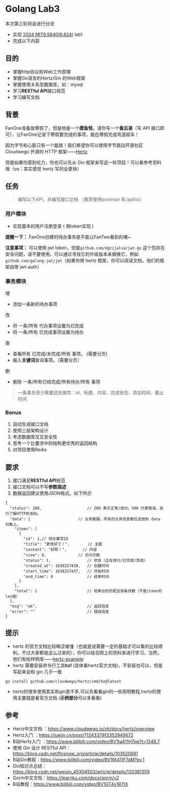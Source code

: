 # Golang Lab3
本次第三轮将会进行分流
- 实现 [2024 MIT6.5840(6.824)](https://pdos.csail.mit.edu/6.824/schedule.html) lab1
- 完成以下内容
## 目的

- 掌握http协议和Web工作原理
- 掌握Go语言的Hertz/Gin 的Web框架
- 掌握使用关系型数据库，如：mysql
- 学习**RESTful API**接口规范
- 学习编写文档

## 背景
FanOne准备放寒假了，但是他是一个**摸鱼怪**，请你写一个**备忘录**（写 API 接口即可），让FanOne记录下寒假要完成的事项，能在寒假完成弯道超车！

因为字节和心脏只有一个能跳！我们希望你可以使用字节跳动开源社区 Cloudwego 开源的 HTTP 框架——[Hertz](https://www.cloudwego.io/zh/docs/hertz/)

但是如果你感到吃力，你也可以先从 Gin 框架来写这一轮项目！可以看参考资料哦（os：其实感觉 hertz 写的会更快）

## 任务
> 编写以下API，并编写接口文档 （推荐使用postman 和 apifox）

### 用户模块

- 实现基本的用户注册登录 ( 用token实现 )

**提醒一下：** FanOne创建的待办事务是不能让FanTwo看到的噢~

**注意事项：** 可以使用 jwt token，但是`github.com/dgrijalva/jwt-go` 这个包存在安全问题，请不要使用。可以通过寻找它的升级版本来替换它，例如`github.com/golang-jwt/jwt`（如果你用 hertz 框架，你可以阅读文档，他们的框架自带 jwt-auth）

### 事务模块

增

- 添加一条新的待办事项

改

- 将 一条/所有 代办事项设置为已完成
- 将 一条/所有 已完成事项设置为待办

查

- 查看所有 已完成/未完成/所有 事项。 (需要分页)
- 输入**关键词**查询事项。（需要分页）

删

- 删除 一条/所有已经完成/所有待办/所有 事项



> 一条事务至少需要这些属性：id、标题、内容、完成状态、添加时间、截止时间

### Bonus

1. 自动生成接口文档
2. 使用三层架构设计
3. 考虑数据库交互安全性
4. 思考一个比要求中的结构更优秀的返回结构
5. 对项目使用Redis

## 要求

1. 接口满足**RESTful API**规范
2. 接口文档可以不写**参数描述**
3. 数据返回建议使用JSON格式。如下所示

```
{
  "status": 200,                    // 200 表示正常/成功，500 代表错误。自行了解HTTP状态码。
  "data": {	                    // 业务数据。所有的业务信息都应该放到 data 对象上。
    "items": [
      {
        "id": 1,// 待办事项ID
        "title": "更改好了！",        // 主题
        "content": "好耶！",	    // 内容
        "view": 0,	            // 访问次数
        "status": 1,	            // 状态（正在进行/已完成/其他）
        "created_at": 1638257438,   // 创建时间
        "start_time": 1638257437,   // 开始时间
        "end_time": 0	            // 结束时间
      }
    ],
    "total": 1	                    // 检索出的匹配全部条目数（不是items的len值）
  },
  "msg": "ok",	                    // 返回信息
  "error": ""	                    // 错误信息
}
```

## 提示
- hertz 的官方文档比较晦涩难懂（也就是说需要一定的基础才可以看的比较顺利，不过大家都是这么过来的），你可以结合网上的资料来进行学习，当然，他们有给样例库——[hertz-example](https://github.com/cloudwego/hertz-examples)
- hertz 需要安装命令行工具**hz!** (具体看hertz官方文档)，不安装也可以，但是写起来会和 gin 几乎一致
```
go install github.com/cloudwego/hertz/cmd/hz@latest
```
- hertz的很多使用其实和gin差不多,可以先看看gin的一些简明教程,hertz的使用主要就是看官方文档 (**示例部分**可以多看看)

## 参考

- Hertz中文文档 ：https://www.cloudwego.io/zh/docs/hertz/overview
- Hertz入门 ：https://juejin.cn/post/7124337913352945672
- B站Hertz入门 ：https://www.bilibili.com/video/BV1ta411H7pe?t=1348.7
- 使用 Gin 设计 RESTful API：https://blog.csdn.net/flysnow_org/article/details/103520881
- B站Gin教程：https://www.bilibili.com/video/BV1fA411F7aM?p=1
- Gin知识点总结：https://blog.csdn.net/weixin_45304503/article/details/120381359
- Gorm中文文档：https://learnku.com/docs/gorm/v2
- B站教程：https://www.bilibili.com/video/BV1GT4y1R7tX
